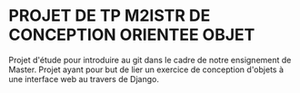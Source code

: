 # PROJET DE TP M2ISTR DE CONCEPTION ORIENTEE OBJET 

Projet d'étude pour introduire au git dans le cadre de notre ensignement de Master.
Projet ayant pour but de lier un exercice de conception d'objets à une interface web au travers de Django.
